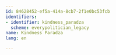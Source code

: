 ```yaml
---
id: 84628452-ef5a-414a-8cb7-2f1e0bc53fcb
identifiers:
- identifier: kindness_paradza
  scheme: everypolitician_legacy
name: Kindness Paradza
lang: en

---
```

